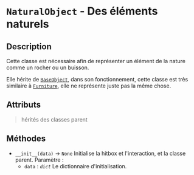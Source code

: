 # `NaturalObject` - Des éléments naturels

## Description

Cette classe est nécessaire afin de représenter un élément de la nature comme un rocher ou un buisson.

Elle hérite de [`BaseObject`](../basics/base_object.md), dans son fonctionnement, cette classe est très similaire à [`Furniture`](furniture.md), elle ne représente juste pas la même chose.

## Attributs
> hérités des classes parent

## Méthodes
- `__init__(data)` &rarr; `None`
  Initialise la hitbox et l'interaction, et la classe parent.
  Paramètre :
  * `data` : *`dict`*
  Le dictionnaire d'initialisation.
